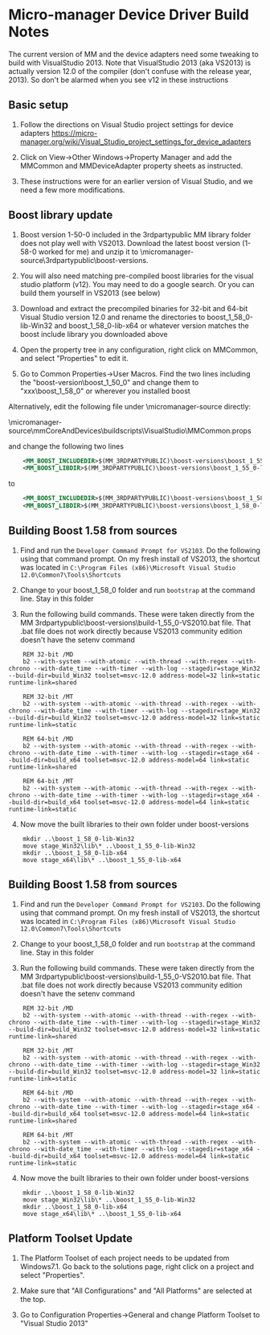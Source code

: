 Micro-manager Device Driver Build Notes
========================================

The current version of MM and the device adapters need some
tweaking to build with VisualStudio 2013. Note that VisualStudio 2013 (aka VS2013)
is actually version 12.0 of the compiler (don't confuse with the release year, 2013). 
So don't be alarmed when you see v12 in these instructions

Basic setup
-----------

1. Follow the directions on Visual Studio project settings for device adapters
   https://micro-manager.org/wiki/Visual_Studio_project_settings_for_device_adapters

2. Click on View->Other Windows->Property Manager and add the MMCommon and 
   MMDeviceAdapter property sheets as instructed.
   
3. These instructions were for an earlier version of Visual Studio, and we need
   a few more modifications.
   

Boost library update
--------------------

1. Boost version 1-50-0 included in the 3rdpartypublic MM library folder does not 
   play well with VS2013. Download the latest boost version (1-58-0 worked for me) 
   and unzip it to \micromanager-source\3rdpartypublic\boost-versions.

2. You will also need matching pre-compiled boost libraries for the visual studio 
   platform (v12). You may need to do a google search.  Or you can build them yourself in VS2013 (see below)

3. Download and extract the precompiled binaries for 32-bit and 64-bit Visual Studio 
   version 12.0 and rename the directories to boost_1_58_0-lib-Win32 and 
   boost_1_58_0-lib-x64 or whatever version matches the boost include library you 
   downloaded above

4. Open the property tree in any configuration, right click on MMCommon, and 
   select "Properties" to edit it.

5. Go to Common Properties->User Macros. Find the two lines including the 
   "boost-version\boost_1_50_0" and change them to "xxx\boost_1_58_0" or
   wherever you installed boost

Alternatively, edit the following file under \micromanager-source directly:

  \micromanager-source\mmCoreAndDevices\buildscripts\VisualStudio\MMCommon.props

and change the following two lines
```xml
    <MM_BOOST_INCLUDEDIR>$(MM_3RDPARTYPUBLIC)\boost-versions\boost_1_55_0</MM_BOOST_INCLUDEDIR>
    <MM_BOOST_LIBDIR>$(MM_3RDPARTYPUBLIC)\boost-versions\boost_1_55_0-lib-$(Platform)</MM_BOOST_LIBDIR>
```
to
```xml
    <MM_BOOST_INCLUDEDIR>$(MM_3RDPARTYPUBLIC)\boost-versions\boost_1_58_0</MM_BOOST_INCLUDEDIR>
    <MM_BOOST_LIBDIR>$(MM_3RDPARTYPUBLIC)\boost-versions\boost_1_58_0-lib-$(Platform)</MM_BOOST_LIBDIR>
```

Building Boost 1.58 from sources
--------------------------------

1.  Find and run the `Developer Command Prompt for VS2103`. Do the following using that command prompt. 
    On my fresh install of VS2013, the shortcut was located in
    `C:\Program Files (x86)\Microsoft Visual Studio 12.0\Common7\Tools\Shortcuts`

2.  Change to your boost_1_58_0 folder and run `bootstrap` at the command line. Stay in this folder

3.  Run the following build commands. These were taken directly from the MM 
    3rdpartypublic\boost-versions\build-1_55_0-VS2010.bat file. That .bat file does not work directly because
    VS2013 community edition doesn't have the setenv command

```
    REM 32-bit /MD
    b2 --with-system --with-atomic --with-thread --with-regex --with-chrono --with-date_time --with-timer --with-log --stagedir=stage_Win32 --build-dir=build_Win32 toolset=msvc-12.0 address-model=32 link=static runtime-link=shared
    
    REM 32-bit /MT
    b2 --with-system --with-atomic --with-thread --with-regex --with-chrono --with-date_time --with-timer --with-log --stagedir=stage_Win32 --build-dir=build_Win32 toolset=msvc-12.0 address-model=32 link=static runtime-link=static
    
    REM 64-bit /MD
    b2 --with-system --with-atomic --with-thread --with-regex --with-chrono --with-date_time --with-timer --with-log --stagedir=stage_x64 --build-dir=build_x64 toolset=msvc-12.0 address-model=64 link=static runtime-link=shared
    
    REM 64-bit /MT
    b2 --with-system --with-atomic --with-thread --with-regex --with-chrono --with-date_time --with-timer --with-log --stagedir=stage_x64 --build-dir=build_x64 toolset=msvc-12.0 address-model=64 link=static runtime-link=static
```

4.  Now move the built libraries to their own folder under boost-versions

```
    mkdir ..\boost_1_58_0-lib-Win32
    move stage_Win32\lib\* ..\boost_1_55_0-lib-Win32
    mkdir ..\boost_1_58_0-lib-x64
    move stage_x64\lib\* ..\boost_1_55_0-lib-x64
```

Building Boost 1.58 from sources
--------------------------------

1.  Find and run the `Developer Command Prompt for VS2103`. Do the following using that command prompt. 
    On my fresh install of VS2013, the shortcut was located in
    `C:\Program Files (x86)\Microsoft Visual Studio 12.0\Common7\Tools\Shortcuts`

2.  Change to your boost_1_58_0 folder and run `bootstrap` at the command line. Stay in this folder

3.  Run the following build commands. These were taken directly from the MM 
    3rdpartypublic\boost-versions\build-1_55_0-VS2010.bat file. That .bat file does not work directly because
    VS2013 community edition doesn't have the setenv command

```
    REM 32-bit /MD
    b2 --with-system --with-atomic --with-thread --with-regex --with-chrono --with-date_time --with-timer --with-log --stagedir=stage_Win32 --build-dir=build_Win32 toolset=msvc-12.0 address-model=32 link=static runtime-link=shared
    
    REM 32-bit /MT
    b2 --with-system --with-atomic --with-thread --with-regex --with-chrono --with-date_time --with-timer --with-log --stagedir=stage_Win32 --build-dir=build_Win32 toolset=msvc-12.0 address-model=32 link=static runtime-link=static
    
    REM 64-bit /MD
    b2 --with-system --with-atomic --with-thread --with-regex --with-chrono --with-date_time --with-timer --with-log --stagedir=stage_x64 --build-dir=build_x64 toolset=msvc-12.0 address-model=64 link=static runtime-link=shared
    
    REM 64-bit /MT
    b2 --with-system --with-atomic --with-thread --with-regex --with-chrono --with-date_time --with-timer --with-log --stagedir=stage_x64 --build-dir=build_x64 toolset=msvc-12.0 address-model=64 link=static runtime-link=static
```

4.  Now move the built libraries to their own folder under boost-versions

```
    mkdir ..\boost_1_58_0-lib-Win32
    move stage_Win32\lib\* ..\boost_1_55_0-lib-Win32
    mkdir ..\boost_1_58_0-lib-x64
    move stage_x64\lib\* ..\boost_1_55_0-lib-x64
```

Platform Toolset Update
-----------------------

1. The Platform Toolset of each project needs to be updated from Windows7.1. 
   Go back to the solutions page, right click on a project and select "Properties". 

2. Make sure that "All Configurations" and "All Platforms" are selected at the top.

3. Go to Configuration Properties->General and change Platform Toolset to "Visual Studio 2013"

